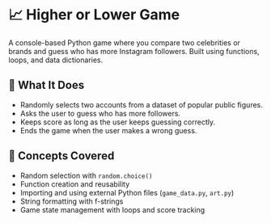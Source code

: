 # 📈 Higher or Lower Game

A console-based Python game where you compare two celebrities or brands and guess who has more Instagram followers. Built using functions, loops, and data dictionaries.

## 📌 What It Does

- Randomly selects two accounts from a dataset of popular public figures.
- Asks the user to guess who has more followers.
- Keeps score as long as the user keeps guessing correctly.
- Ends the game when the user makes a wrong guess.

## 🧠 Concepts Covered

- Random selection with `random.choice()`
- Function creation and reusability
- Importing and using external Python files (`game_data.py`, `art.py`)
- String formatting with f-strings
- Game state management with loops and score tracking
